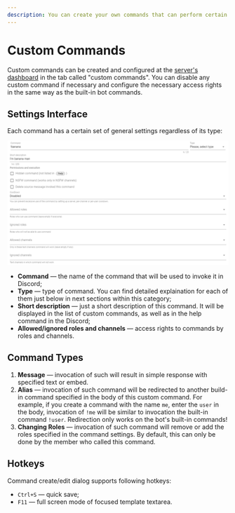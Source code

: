 ```yaml
---
description: You can create your own commands that can perform certain actions.
---
```


# Custom Commands

Custom commands can be created and configured at the [server's dashboard](../../#configure) in the tab called "custom commands". You can disable any custom command if necessary and configure the necessary access rights in the same way as the built-in bot commands.

## Settings Interface <a id="interface"></a>

Each command has a certain set of general settings regardless of its type:

![General settings Interface](../../.gitbook/assets/oaoaommm-20-04-15-18-05-16.png)

* **Command** — the name of the command that will be used to invoke it in Discord;
* **Type** — type of command. You can find detailed explaination for each of them just below in next sections within this category;
* **Short description** — just a short description of this command. It will be displayed in the list of custom commands, as well as in the help command in the Discord;
* **Allowed/ignored roles and channels** — access rights to commands by roles and channels.

## Command Types <a id="command-types"></a>

1. **Message** — invocation of such will result in simple response with specified text or embed. 
2. **Alias** — invocation of such command will be redirected to another build-in command specified in the body of this custom command. For example, if you create a command with the name `me`, enter the `user` in the body, invocation of `!me` will be similar to invocation the built-in command `!user`. Redirection only works on the bot's built-in commands!
3. **Changing Roles** — invocation of such command will remove or add the roles specified in the command settings. By default, this can only be done by the member who called this command.

## Hotkeys

Command create/edit dialog supports following hotkeys:

* `Сtrl+S` — quick save;
* `F11` — full screen mode of focused template textarea.

